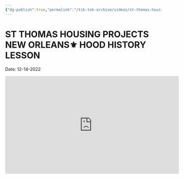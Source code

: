 ```yaml
---
{"dg-publish":true,"permalink":"/tik-tok-archive/videos/st-thomas-housing-projects-new-orleans-hood-history-lesson/"}
---
```


# ST THOMAS HOUSING PROJECTS NEW ORLEANS⚜️ HOOD HISTORY LESSON
Date: 12-14-2022

<iframe width="560" height="315" src="https://www.youtube.com/embed/Af_tennfUrA" title="YouTube video player" frameborder="0" allow="accelerometer; autoplay; clipboard-write; encrypted-media; gyroscope; picture-in-picture; web-share" allowfullscreen></iframe>